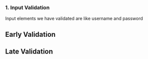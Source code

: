 ### 1. Input Validation

Input elements we have validated are like username and password

## Early Validation


## Late Validation
